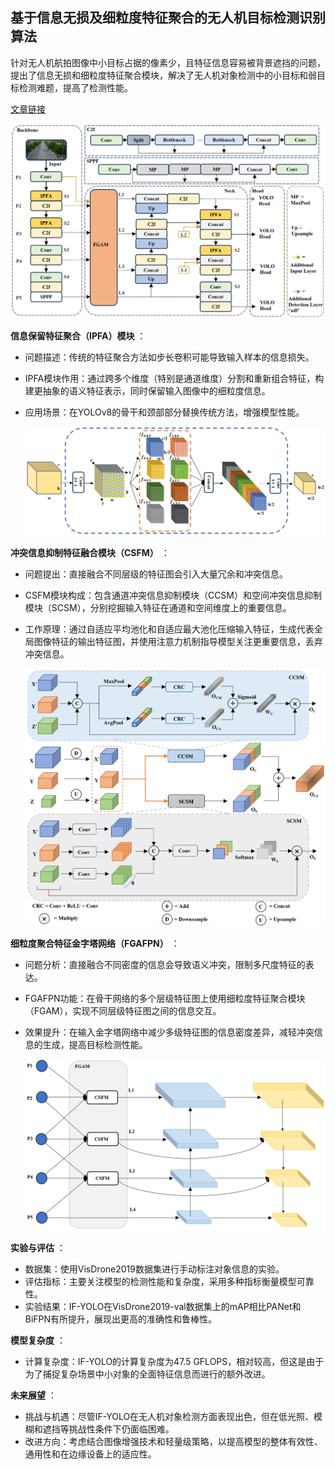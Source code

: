 ## 基于信息无损及细粒度特征聚合的无人机目标检测识别算法

针对无人机航拍图像中小目标占据的像素少，且特征信息容易被背景遮挡的问题，提出了信息无损和细粒度特征聚合模块，解决了无人机对象检测中的小目标和弱目标检测难题，提高了检测性能。

[文章链接](https://doi.org/10.3390/rs16142590)

![1732857955180](image/目标检测识别/1732857955180.png)

**信息保留特征聚合（IPFA）模块** ：

* 问题描述：传统的特征聚合方法如步长卷积可能导致输入样本的信息损失。
* IPFA模块作用：通过跨多个维度（特别是通道维度）分割和重新组合特征，构建更抽象的语义特征表示，同时保留输入图像中的细粒度信息。
* 应用场景：在YOLOv8的骨干和颈部部分替换传统方法，增强模型性能。

  ![1732857980795](image/目标检测识别/1732857980795.png)

**冲突信息抑制特征融合模块（CSFM）** ：

* 问题提出：直接融合不同层级的特征图会引入大量冗余和冲突信息。
* CSFM模块构成：包含通道冲突信息抑制模块（CCSM）和空间冲突信息抑制模块（SCSM），分别挖掘输入特征在通道和空间维度上的重要信息。
* 工作原理：通过自适应平均池化和自适应最大池化压缩输入特征，生成代表全局图像特征的输出特征图，并使用注意力机制指导模型关注更重要信息，丢弃冲突信息。

  ![1732857998186](image/目标检测识别/1732857998186.png)

**细粒度聚合特征金字塔网络（FGAFPN）** ：

* 问题分析：直接融合不同密度的信息会导致语义冲突，限制多尺度特征的表达。
* FGAFPN功能：在骨干网络的多个层级特征图上使用细粒度特征聚合模块（FGAM），实现不同层级特征图之间的信息交互。
* 效果提升：在输入金字塔网络中减少多级特征图的信息密度差异，减轻冲突信息的生成，提高目标检测性能。

  ![1732858017805](image/目标检测识别/1732858017805.png)

**实验与评估** ：

* 数据集：使用VisDrone2019数据集进行手动标注对象信息的实验。
* 评估指标：主要关注模型的检测性能和复杂度，采用多种指标衡量模型可靠性。
* 实验结果：IF-YOLO在VisDrone2019-val数据集上的mAP相比PANet和BiFPN有所提升，展现出更高的准确性和鲁棒性。

**模型复杂度** ：

* 计算复杂度：IF-YOLO的计算复杂度为47.5 GFLOPS，相对较高，但这是由于为了捕捉复杂场景中小对象的全面特征信息而进行的额外改进。

**未来展望** ：

* 挑战与机遇：尽管IF-YOLO在无人机对象检测方面表现出色，但在低光照、模糊和遮挡等挑战性条件下仍面临困难。
* 改进方向：考虑结合图像增强技术和轻量级策略，以提高模型的整体有效性、通用性和在边缘设备上的适应性。
